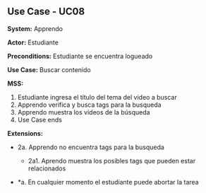 
##  Use Case - UC08

**System:** Apprendo

**Actor:** Estudiante

**Preconditions:** Estudiante se encuentra logueado

**Use Case:** Buscar contenido

**MSS:**

1. Estudiante ingresa el título del tema del video a buscar
2. Apprendo verifica y busca tags para la busqueda
3. Apprendo muestra los videos de la búsqueda
4. Use Case ends

**Extensions:**

- 2a. Apprendo no encuentra tags para la busqueda
  
  - 2a1. Aprendo muestra los posibles tags que pueden estar relacionados
    
- *a. En cualquier momento el estudiante puede abortar la tarea

